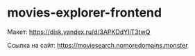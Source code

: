 # movies-explorer-frontend

Макет: https://disk.yandex.ru/d/3APKDdYIiT3twQ

Ссылка на сайт: https://moviesearch.nomoredomains.monster
